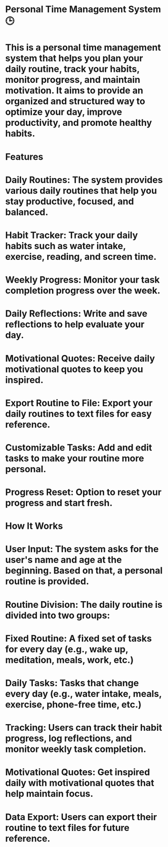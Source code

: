 # Personal Time Management System 🕒
# This is a personal time management system that helps you plan your daily routine, track your habits, monitor progress, and maintain motivation. It aims to provide an organized and structured way to optimize your day, improve productivity, and promote healthy habits.
# 
# Features
# Daily Routines: The system provides various daily routines that help you stay productive, focused, and balanced.
# Habit Tracker: Track your daily habits such as water intake, exercise, reading, and screen time.
# Weekly Progress: Monitor your task completion progress over the week.
# Daily Reflections: Write and save reflections to help evaluate your day.
# Motivational Quotes: Receive daily motivational quotes to keep you inspired.
# Export Routine to File: Export your daily routines to text files for easy reference.
# Customizable Tasks: Add and edit tasks to make your routine more personal.
# Progress Reset: Option to reset your progress and start fresh.
# How It Works
# User Input: The system asks for the user's name and age at the beginning. Based on that, a personal routine is provided.
# Routine Division: The daily routine is divided into two groups:
# Fixed Routine: A fixed set of tasks for every day (e.g., wake up, meditation, meals, work, etc.)
# Daily Tasks: Tasks that change every day (e.g., water intake, meals, exercise, phone-free time, etc.)
# Tracking: Users can track their habit progress, log reflections, and monitor weekly task completion.
# Motivational Quotes: Get inspired daily with motivational quotes that help maintain focus.
# Data Export: Users can export their routine to text files for future reference.
# 
